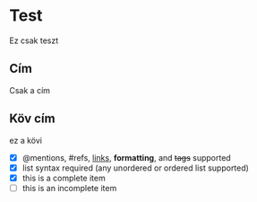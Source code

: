 # Test
Ez csak teszt

## Cím
Csak a cím

## Köv cím
ez a kövi

- [x] @mentions, #refs, [links](), **formatting**, and <del>tags</del> supported
- [x] list syntax required (any unordered or ordered list supported)
- [x] this is a complete item
- [ ] this is an incomplete item
